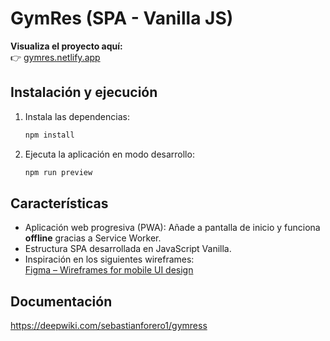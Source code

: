 # GymRes (SPA - Vanilla JS)

**Visualiza el proyecto aquí:**  
👉 [gymres.netlify.app](https://gymress.netlify.app)

## Instalación y ejecución

1. Instala las dependencias:
   ```bash
   npm install
   ```

2. Ejecuta la aplicación en modo desarrollo:
   ```bash
   npm run preview
   ```

## Características

- Aplicación web progresiva (PWA): Añade a pantalla de inicio y funciona **offline** gracias a Service Worker.
- Estructura SPA desarrollada en JavaScript Vanilla.
- Inspiración en los siguientes wireframes:  
  [Figma – Wireframes for mobile UI design](https://www.figma.com/design/M0Umn9bPlLSVj4QwaFI8Zk/📲Wireframes-for-mobile-UI-design--Community-?node-id=977-2&p=f)

## Documentación
https://deepwiki.com/sebastianforero1/gymress

